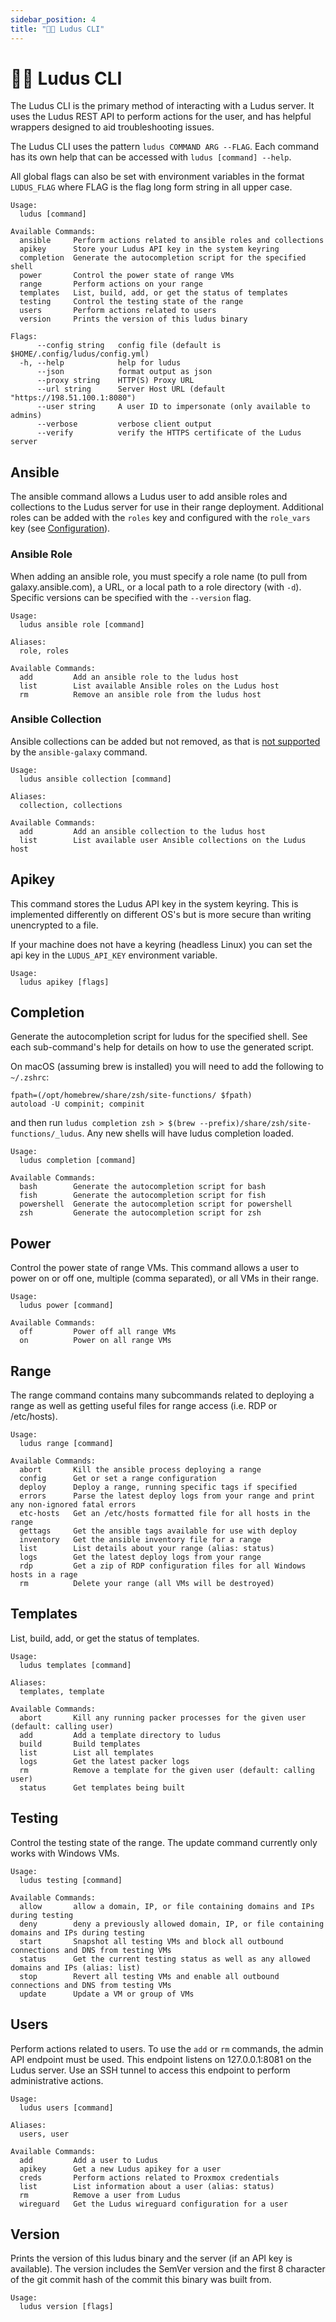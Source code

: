 ```yaml
---
sidebar_position: 4
title: "🧑‍💻 Ludus CLI"
---
```


# 🧑‍💻 Ludus CLI

The Ludus CLI is the primary method of interacting with a Ludus server.
It uses the Ludus REST API to perform actions for the user, and has helpful wrappers designed to aid troubleshooting issues.

The Ludus CLI uses the pattern `ludus COMMAND ARG --FLAG`. Each command has its own help that can be accessed with `ludus [command] --help`.

All global flags can also be set with environment variables in the format `LUDUS_FLAG` where FLAG is the flag long form string in all upper case.


```
Usage:
  ludus [command]

Available Commands:
  ansible     Perform actions related to ansible roles and collections
  apikey      Store your Ludus API key in the system keyring
  completion  Generate the autocompletion script for the specified shell
  power       Control the power state of range VMs
  range       Perform actions on your range
  templates   List, build, add, or get the status of templates
  testing     Control the testing state of the range
  users       Perform actions related to users
  version     Prints the version of this ludus binary

Flags:
      --config string   config file (default is $HOME/.config/ludus/config.yml)
  -h, --help            help for ludus
      --json            format output as json
      --proxy string    HTTP(S) Proxy URL
      --url string      Server Host URL (default "https://198.51.100.1:8080")
      --user string     A user ID to impersonate (only available to admins)
      --verbose         verbose client output
      --verify          verify the HTTPS certificate of the Ludus server
```

## Ansible

The ansible command allows a Ludus user to add ansible roles and collections to the Ludus server for use in their range deployment. Additional roles can be added with the `roles` key and configured with the `role_vars` key (see [Configuration](./configuration)).

### Ansible Role

When adding an ansible role, you must specify a role name (to pull from galaxy.ansible.com), a URL, or a local path to a role directory (with `-d`). Specific versions can be specified with the `--version` flag.

```
Usage:
  ludus ansible role [command]

Aliases:
  role, roles

Available Commands:
  add         Add an ansible role to the ludus host
  list        List available Ansible roles on the Ludus host
  rm          Remove an ansible role from the ludus host
```

### Ansible Collection

Ansible collections can be added but not removed, as that is [not supported](https://github.com/ansible/ansible/issues/67759) by the `ansible-galaxy` command.

```
Usage:
  ludus ansible collection [command]

Aliases:
  collection, collections

Available Commands:
  add         Add an ansible collection to the ludus host
  list        List available user Ansible collections on the Ludus host
```

## Apikey

This command stores the Ludus API key in the system keyring.
This is implemented differently on different OS's but is more secure than writing unencrypted to a file.

If your machine does not have a keyring (headless Linux) you can set the api key in the `LUDUS_API_KEY` environment variable.

```
Usage:
  ludus apikey [flags]
```

## Completion

Generate the autocompletion script for ludus for the specified shell.
See each sub-command's help for details on how to use the generated script.

On macOS (assuming brew is installed) you will need to add the following to `~/.zshrc`:

```
fpath=(/opt/homebrew/share/zsh/site-functions/ $fpath)
autoload -U compinit; compinit
```

and then run `ludus completion zsh > $(brew --prefix)/share/zsh/site-functions/_ludus`.
Any new shells will have ludus completion loaded.

```
Usage:
  ludus completion [command]

Available Commands:
  bash        Generate the autocompletion script for bash
  fish        Generate the autocompletion script for fish
  powershell  Generate the autocompletion script for powershell
  zsh         Generate the autocompletion script for zsh
```

## Power

Control the power state of range VMs.
This command allows a user to power on or off one, multiple (comma separated), or all VMs in their range.

```
Usage:
  ludus power [command]

Available Commands:
  off         Power off all range VMs
  on          Power on all range VMs
```

## Range

The range command contains many subcommands related to deploying a range as well as getting useful files for range access (i.e. RDP or /etc/hosts).

```
Usage:
  ludus range [command]

Available Commands:
  abort       Kill the ansible process deploying a range
  config      Get or set a range configuration
  deploy      Deploy a range, running specific tags if specified
  errors      Parse the latest deploy logs from your range and print any non-ignored fatal errors
  etc-hosts   Get an /etc/hosts formatted file for all hosts in the range
  gettags     Get the ansible tags available for use with deploy
  inventory   Get the ansible inventory file for a range
  list        List details about your range (alias: status)
  logs        Get the latest deploy logs from your range
  rdp         Get a zip of RDP configuration files for all Windows hosts in a rage
  rm          Delete your range (all VMs will be destroyed)
```

## Templates

List, build, add, or get the status of templates.

```
Usage:
  ludus templates [command]

Aliases:
  templates, template

Available Commands:
  abort       Kill any running packer processes for the given user (default: calling user)
  add         Add a template directory to ludus
  build       Build templates
  list        List all templates
  logs        Get the latest packer logs
  rm          Remove a template for the given user (default: calling user)
  status      Get templates being built
```

## Testing

Control the testing state of the range.
The update command currently only works with Windows VMs.

```
Usage:
  ludus testing [command]

Available Commands:
  allow       allow a domain, IP, or file containing domains and IPs during testing
  deny        deny a previously allowed domain, IP, or file containing domains and IPs during testing
  start       Snapshot all testing VMs and block all outbound connections and DNS from testing VMs
  status      Get the current testing status as well as any allowed domains and IPs (alias: list)
  stop        Revert all testing VMs and enable all outbound connections and DNS from testing VMs
  update      Update a VM or group of VMs
```

## Users

Perform actions related to users.
To use the `add` or `rm` commands, the admin API endpoint must be used.
This endpoint listens on 127.0.0.1:8081 on the Ludus server.
Use an SSH tunnel to access this endpoint to perform administrative actions.

```
Usage:
  ludus users [command]

Aliases:
  users, user

Available Commands:
  add         Add a user to Ludus
  apikey      Get a new Ludus apikey for a user
  creds       Perform actions related to Proxmox credentials
  list        List information about a user (alias: status)
  rm          Remove a user from Ludus
  wireguard   Get the Ludus wireguard configuration for a user
```

## Version

Prints the version of this ludus binary and the server (if an API key is available).
The version includes the SemVer version and the first 8 character of the git commit hash of the commit this binary was built from.

```
Usage:
  ludus version [flags]
```